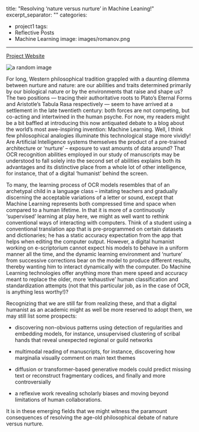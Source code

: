 title: "Resolving ‘nature versus nurture’ in Machine Leaning!"
excerpt_separator: "<!--more-->"
categories:
  - project1
tags:
  - Reflective Posts
  - Machine Learning
image: images/romanov.png
---
[Project Website](https://althurayya.github.io/#home)

<!--more-->

![a random image]({{site.baseurl}}images/Banner.png)

For long, Western philosophical tradition grappled with a daunting dilemma between nurture and nature: are our abilities and traits determined primarily by our biological nature or by the environments that raise and shape us? The two positions — tracing their authoritative roots to Plato’s Eternal Forms and Aristotle’s Tabula Rasa respectively — seem to have arrived at a settlement in the late twentieth century: both forces are not competing, but co-acting and intertwined in the human psyche. For now, my readers might be a bit baffled at introducing this now antiquated debate to a blog about the world’s most awe-inspiring invention: Machine Learning. Well, I think few philosophical analogies illuminate this technological stage more vividly! Are Artificial Intelligence systems themselves the product of a pre-trained architecture or ‘nurture’ – exposure to vast amounts of data around? That OCR recognition abilities employed in our study of manuscripts may be understood to fall solely into the second set of abilities explains both its advantages and its distinctive place from a whole lot of other intelligence, for instance, that of a digital ‘humanist’ behind the screen.

To many, the learning process of OCR models resembles that of an archetypal child in a language class – imitating teachers and gradually discerning the acceptable variations of a letter or sound, except that Machine Learning represents both compressed time and space when compared to a human lifetime. In that it is more of a continuously ‘supervised’ learning at play here, we might as well want to rethink conventional ways of interacting with computers. Think of a student using a conventional translation app that is pre-programmed on certain datasets and dictionaries; he has a static accuracy expectation from the app that helps when editing the computer output. However, a digital humanist working on e-scriptorium cannot expect his models to behave in a uniform manner all the time, and the dynamic learning environment and ‘nurture’ from successive corrections bear on the model to produce different results, thereby wanting him to interact dynamically with the computer. Do Machine Learning technologies offer anything more than mere speed and accuracy meant to replace the older, more ‘exhaustive’ human classification and standardization attempts (not that this particular job, as in the case of OCR, is anything less worthy!)?

Recognizing that we are still far from realizing these, and that a digital humanist as an academic might as well be more reserved to adopt them, we may still list some prospects:

*	discovering non-obvious patterns using detection of regularities and embedding models, for instance, unsupervised clustering of scribal hands that reveal unexpected regional or guild networks

*	multimodal reading of manuscripts, for instance, discovering how marginalia visually comment on main text themes

* diffusion or transformer-based generative models could predict missing text or reconstruct fragmentary codices, and finally and more controversially

* a reflexive work revealing scholarly biases and moving beyond limitations of human collaborations.

It is in these emerging fields that we might witness the paramount consequences of resolving the age-old philosophical debate of nature versus nurture.
